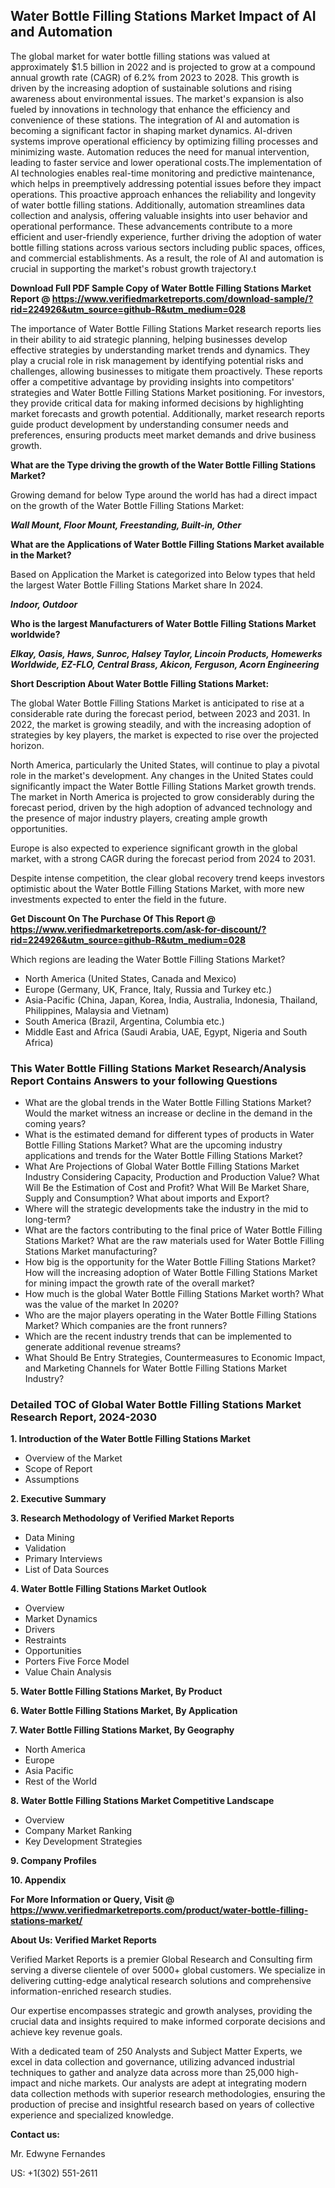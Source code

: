 <h2>Water Bottle Filling Stations Market Impact of AI and Automation</h2>The global market for water bottle filling stations was valued at approximately $1.5 billion in 2022 and is projected to grow at a compound annual growth rate (CAGR) of 6.2% from 2023 to 2028. This growth is driven by the increasing adoption of sustainable solutions and rising awareness about environmental issues. The market's expansion is also fueled by innovations in technology that enhance the efficiency and convenience of these stations. The integration of AI and automation is becoming a significant factor in shaping market dynamics. AI-driven systems improve operational efficiency by optimizing filling processes and minimizing waste. Automation reduces the need for manual intervention, leading to faster service and lower operational costs.The implementation of AI technologies enables real-time monitoring and predictive maintenance, which helps in preemptively addressing potential issues before they impact operations. This proactive approach enhances the reliability and longevity of water bottle filling stations. Additionally, automation streamlines data collection and analysis, offering valuable insights into user behavior and operational performance. These advancements contribute to a more efficient and user-friendly experience, further driving the adoption of water bottle filling stations across various sectors including public spaces, offices, and commercial establishments. As a result, the role of AI and automation is crucial in supporting the market's robust growth trajectory.t</p><p id="" class=""><strong>Download Full PDF Sample Copy of Water Bottle Filling Stations Market Report @ <a href="https://www.verifiedmarketreports.com/download-sample/?rid=224926&utm_source=github-R&utm_medium=028" target="_blank">https://www.verifiedmarketreports.com/download-sample/?rid=224926&utm_source=github-R&utm_medium=028</a></strong></p><p>The importance of&nbsp;Water Bottle Filling Stations Market research reports lies in their ability to aid strategic planning, helping businesses develop effective strategies by understanding market trends and dynamics. They play a crucial role in risk management by identifying potential risks and challenges, allowing businesses to mitigate them proactively. These reports offer a competitive advantage by providing insights into competitors' strategies and Water Bottle Filling Stations Market positioning. For investors, they provide critical data for making informed decisions by highlighting market forecasts and growth potential. Additionally, market research reports guide product development by understanding consumer needs and preferences, ensuring products meet market demands and drive business growth.</p><p><strong>What are the&nbsp;Type driving the growth of the Water Bottle Filling Stations Market?</strong></p><p id="" class="">Growing demand for below Type around the world has had a direct impact on the growth of the Water Bottle Filling Stations Market:</p><em><strong>Wall Mount, Floor Mount, Freestanding, Built-in, Other</strong></em></p><strong>What are the&nbsp;Applications&nbsp;of Water Bottle Filling Stations Market available in the Market?</strong></p><p id="" class="">Based on Application the Market is categorized into Below types that held the largest Water Bottle Filling Stations Market share In 2024.</p><em><strong>Indoor, Outdoor</strong></em></p><strong>Who is the largest Manufacturers of Water Bottle Filling Stations Market worldwide?</strong></p><p><em><strong>Elkay, Oasis, Haws, Sunroc, Halsey Taylor, Lincoin Products, Homewerks Worldwide, EZ-FLO, Central Brass, Akicon, Ferguson, Acorn Engineering</strong></em></p><p id="" class=""><strong>Short Description About Water Bottle Filling Stations Market:</strong></p><p>The global Water Bottle Filling Stations Market is anticipated to rise at a considerable rate during the forecast period, between 2023 and 2031. In 2022, the market is growing steadily, and with the increasing adoption of strategies by key players, the market is expected to rise over the projected horizon.</p><p>North America, particularly the United States, will continue to play a pivotal role in the market's development. Any changes in the United States could significantly impact the Water Bottle Filling Stations Market growth trends. The market in North America is projected to grow considerably during the forecast period, driven by the high adoption of advanced technology and the presence of major industry players, creating ample growth opportunities.</p><p>Europe is also expected to experience significant growth in the global market, with a strong CAGR during the forecast period from 2024 to 2031.</p><p>Despite intense competition, the clear global recovery trend keeps investors optimistic about the Water Bottle Filling Stations Market, with more new investments expected to enter the field in the future.</p><p id="" class=""><strong>Get Discount On The Purchase Of This Report @ <a href="https://www.verifiedmarketreports.com/ask-for-discount/?rid=224926&utm_source=github-R&utm_medium=028" target="_blank">https://www.verifiedmarketreports.com/ask-for-discount/?rid=224926&utm_source=github-R&utm_medium=028</a></strong></p>Which regions are leading the Water Bottle Filling Stations Market?</p><ul><li>North America (United States, Canada and Mexico)</li><li>Europe (Germany, UK, France, Italy, Russia and Turkey etc.)</li><li>Asia-Pacific (China, Japan, Korea, India, Australia, Indonesia, Thailand, Philippines, Malaysia and Vietnam)</li><li>South America (Brazil, Argentina, Columbia etc.)</li><li>Middle East and Africa (Saudi Arabia, UAE, Egypt, Nigeria and South Africa)</li></ul><h3 id="" class="">This Water Bottle Filling Stations Market Research/Analysis Report Contains Answers to your following Questions</h3><ul><li>What are the global trends in the Water Bottle Filling Stations Market? Would the market witness an increase or decline in the demand in the coming years?</li><li>What is the estimated demand for different types of products in Water Bottle Filling Stations Market? What are the upcoming industry applications and trends for the Water Bottle Filling Stations Market?</li><li>What Are Projections of Global Water Bottle Filling Stations Market Industry Considering Capacity, Production and Production Value? What Will Be the Estimation of Cost and Profit? What Will Be Market Share, Supply and Consumption? What about imports and Export?</li><li>Where will the strategic developments take the industry in the mid to long-term?</li><li>What are the factors contributing to the final price of Water Bottle Filling Stations Market? What are the raw materials used for Water Bottle Filling Stations Market manufacturing?</li><li>How big is the opportunity for the Water Bottle Filling Stations Market? How will the increasing adoption of Water Bottle Filling Stations Market for mining impact the growth rate of the overall market?</li><li>How much is the global Water Bottle Filling Stations Market worth? What was the value of the market In 2020?</li><li>Who are the major players operating in the Water Bottle Filling Stations Market? Which companies are the front runners?</li><li>Which are the recent industry trends that can be implemented to generate additional revenue streams?</li><li>What Should Be Entry Strategies, Countermeasures to Economic Impact, and Marketing Channels for Water Bottle Filling Stations Market Industry?</li></ul><h3 id="" class="">Detailed TOC of Global Water Bottle Filling Stations Market Research Report, 2024-2030</h3><p id="" class=""><strong>1. Introduction of the Water Bottle Filling Stations Market</strong></p><ul><li>Overview of the Market</li><li>Scope of Report</li><li>Assumptions</li></ul><p id="" class=""><strong>2. Executive Summary</strong></p><p id="" class=""><strong>3. Research Methodology of Verified Market Reports</strong></p><ul><li>Data Mining</li><li>Validation</li><li>Primary Interviews</li><li>List of Data Sources</li></ul><p id="" class=""><strong>4. Water Bottle Filling Stations Market Outlook</strong></p><ul><li>Overview</li><li>Market Dynamics</li><li>Drivers</li><li>Restraints</li><li>Opportunities</li><li>Porters Five Force Model</li><li>Value Chain Analysis</li></ul><p id="" class=""><strong>5. Water Bottle Filling Stations Market, By Product</strong></p><p id="" class=""><strong>6. Water Bottle Filling Stations Market, By Application</strong></p><p id="" class=""><strong>7. Water Bottle Filling Stations Market, By Geography</strong></p><ul><li>North America</li><li>Europe</li><li>Asia Pacific</li><li>Rest of the World</li></ul><p id="" class=""><strong>8. Water Bottle Filling Stations Market Competitive Landscape</strong></p><ul><li>Overview</li><li>Company Market Ranking</li><li>Key Development Strategies</li></ul><p id="" class=""><strong>9. Company Profiles</strong></p><p id="" class=""><strong>10. Appendix</strong></p><p id="" class=""><strong>For More Information or Query, Visit @ <a href="https://www.verifiedmarketreports.com/product/water-bottle-filling-stations-market/" target="_blank">https://www.verifiedmarketreports.com/product/water-bottle-filling-stations-market/</a></strong></p><p id="" class=""><strong>About Us: Verified Market Reports</strong></p><p id="" class="">Verified Market Reports is a premier Global Research and Consulting firm serving a diverse clientele of over 5000+ global customers. We specialize in delivering cutting-edge analytical research solutions and comprehensive information-enriched research studies.</p><p id="" class="">Our expertise encompasses strategic and growth analyses, providing the crucial data and insights required to make informed corporate decisions and achieve key revenue goals.</p><p id="" class="">With a dedicated team of 250 Analysts and Subject Matter Experts, we excel in data collection and governance, utilizing advanced industrial techniques to gather and analyze data across more than 25,000 high-impact and niche markets. Our analysts are adept at integrating modern data collection methods with superior research methodologies, ensuring the production of precise and insightful research based on years of collective experience and specialized knowledge.</p><p id="" class=""><strong>Contact us:</strong></p><p id="" class="">Mr. Edwyne Fernandes</p><p id="" class="">US: +1(302) 551-2611</p>